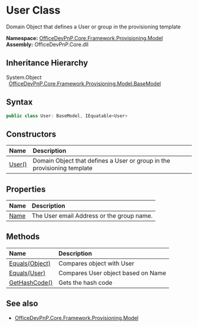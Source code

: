 # User Class
 Domain Object that defines a User or group in the provisioning template   

**Namespace:** [OfficeDevPnP.Core.Framework.Provisioning.Model](OfficeDevPnP.Core.Framework.Provisioning.Model.md)  
**Assembly:** OfficeDevPnP.Core.dll  
## Inheritance Hierarchy
System.Object  
&ensp;[OfficeDevPnP.Core.Framework.Provisioning.Model.BaseModel](OfficeDevPnP.Core.Framework.Provisioning.Model.BaseModel.md)  
## Syntax
```C#
public class User: BaseModel, IEquatable<User>
```
## Constructors
|**Name**|**Description**|
|:-----|:-----|
| [User()](OfficeDevPnP.Core.Framework.Provisioning.Model.User.ctor1.md) |  Domain Object that defines a User or group in the provisioning template 
## Properties
|**Name**|**Description**|
|:-----|:-----|
| [Name](OfficeDevPnP.Core.Framework.Provisioning.Model.User.Name.md) | The User email Address or the group name.
## Methods
|**Name**|**Description**|
|:-----|:-----|
| [Equals(Object)](OfficeDevPnP.Core.Framework.Provisioning.Model.User.3520ddbb.md) | Compares object with User
| [Equals(User)](OfficeDevPnP.Core.Framework.Provisioning.Model.User.30eb9518.md) | Compares User object based on Name
| [GetHashCode()](OfficeDevPnP.Core.Framework.Provisioning.Model.User.1c6872bd.md) | Gets the hash code
## See also
- [OfficeDevPnP.Core.Framework.Provisioning.Model](OfficeDevPnP.Core.Framework.Provisioning.Model.md)
